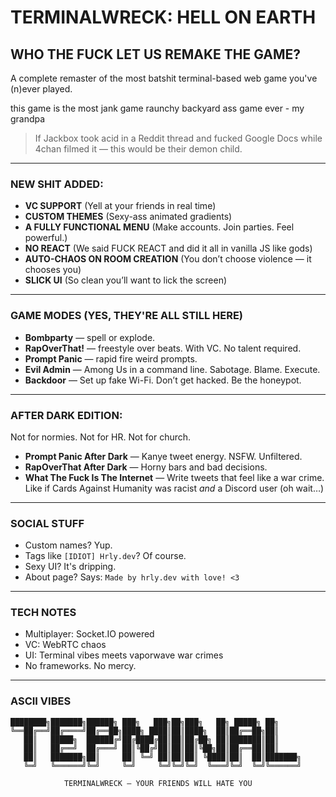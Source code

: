 # TERMINALWRECK: HELL ON EARTH

## WHO THE FUCK LET US REMAKE THE GAME?

A complete remaster of the most batshit terminal-based web game you've (n)ever played.

this game is the most jank game raunchy backyard ass game ever - my grandpa

> If Jackbox took acid in a Reddit thread and fucked Google Docs while 4chan filmed it — this would be their demon child.

---

### **NEW SHIT ADDED:**

- **VC SUPPORT** (Yell at your friends in real time)
- **CUSTOM THEMES** (Sexy-ass animated gradients)
- **A FULLY FUNCTIONAL MENU** (Make accounts. Join parties. Feel powerful.)
- **NO REACT** (We said FUCK REACT and did it all in vanilla JS like gods)
- **AUTO-CHAOS ON ROOM CREATION** (You don’t choose violence — it chooses you)
- **SLICK UI** (So clean you’ll want to lick the screen)

---

### **GAME MODES (YES, THEY'RE ALL STILL HERE)**

- **Bombparty** — spell or explode.
- **RapOverThat!** — freestyle over beats. With VC. No talent required.
- **Prompt Panic** — rapid fire weird prompts.
- **Evil Admin** — Among Us in a command line. Sabotage. Blame. Execute.
- **Backdoor** — Set up fake Wi-Fi. Don’t get hacked. Be the honeypot.

---

### **AFTER DARK EDITION:**

Not for normies. Not for HR. Not for church.

- **Prompt Panic After Dark** — Kanye tweet energy. NSFW. Unfiltered.
- **RapOverThat After Dark** — Horny bars and bad decisions.
- **What The Fuck Is The Internet** — Write tweets that feel like a war crime. Like if Cards Against Humanity was racist *and* a Discord user (oh wait…)

---

### **SOCIAL STUFF**

- Custom names? Yup.
- Tags like `[IDIOT] Hrly.dev`? Of course.
- Sexy UI? It's dripping.
- About page? Says: `Made by hrly.dev with love! <3`

---

### **TECH NOTES**

- Multiplayer: Socket.IO powered
- VC: WebRTC chaos
- UI: Terminal vibes meets vaporwave war crimes
- No frameworks. No mercy.

---

### **ASCII VIBES**

```plaintext
████████╗███████╗██████╗ ███╗   ███╗██╗███╗   ██╗ █████╗ ██╗     
╚══██╔══╝██╔════╝██╔══██╗████╗ ████║██║████╗  ██║██╔══██╗██║     
   ██║   █████╗  ██████╔╝██╔████╔██║██║██╔██╗ ██║███████║██║     
   ██║   ██╔══╝  ██╔═══╝ ██║╚██╔╝██║██║██║╚██╗██║██╔══██║██║     
   ██║   ███████╗██║     ██║ ╚═╝ ██║██║██║ ╚████║██║  ██║███████╗
   ╚═╝   ╚══════╝╚═╝     ╚═╝     ╚═╝╚═╝╚═╝  ╚═══╝╚═╝  ╚═╝╚══════╝

            TERMINALWRECK — YOUR FRIENDS WILL HATE YOU

